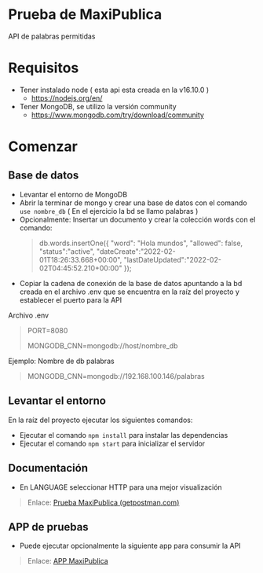 # Prueba de MaxiPublica
API de palabras permitidas

# Requisitos

- Tener instalado node ( esta api esta creada en la v16.10.0 )
	- https://nodejs.org/en/
- Tener MongoDB, se utilizo la versión community
	- https://www.mongodb.com/try/download/community

#  Comenzar

##  Base de datos
- Levantar el entorno de MongoDB
- Abrir la terminar de mongo y crear una base de datos con el comando `use nombre_db` ( En el ejercicio la bd se llamo palabras )
- Opcionalmente:  Insertar un documento y crear la colección words con el comando: 
	> db.words.insertOne({
		"word": "Hola mundos",
		"allowed": false,
		"status":"active",
		"dateCreate":"2022-02-01T18:26:33.668+00:00",
		"lastDateUpdated":"2022-02-02T04:45:52.210+00:00"
		});
- Copiar la cadena de conexión de la base de datos apuntando a la bd creada en el archivo .env que se encuentra en la raíz del proyecto y establecer el puerto para la API

Archivo .env

> PORT=8080
>
> MONGODB_CNN=mongodb://host/nombre_db

Ejemplo: Nombre de db palabras
> MONGODB_CNN=mongodb://192.168.100.146/palabras

 
##  Levantar el entorno
En la raíz del proyecto ejecutar los siguientes comandos: 
- Ejecutar el comando `npm install` para instalar las dependencias
- Ejecutar el comando `npm start` para inicializar el servidor

## Documentación 
- En LANGUAGE seleccionar HTTP para una mejor visualización

> Enlace:  [Prueba MaxiPublica (getpostman.com)](https://documenter.getpostman.com/view/15453720/UVeFLRBU)

## APP de pruebas
- Puede ejecutar opcionalmente la siguiente app para consumir la API

> Enlace: [APP MaxiPublica ](https://github.com/JaredLevi23/cliente-palabras-permitidas)